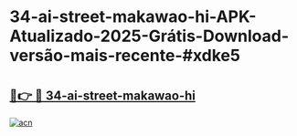 # 34-ai-street-makawao-hi-APK-Atualizado-2025-Grátis-Download-versão-mais-recente-#xdke5

# <h2><a href="https://ainizakaria.my?title=34-ai-street-makawao-hi&ref=24M">🔗👉 🔴 34-ai-street-makawao-hi</a></h2>

[![acn](https://github.com/user-attachments/assets/0f9c940e-d8b0-45ae-aac7-cd30a18b3e1c)](https://ainizakaria.my?title=34-ai-street-makawao-hi&ref=24M)

